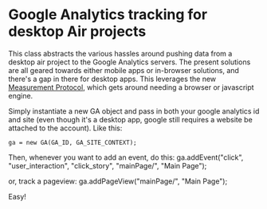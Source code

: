 Google Analytics tracking for desktop Air projects
===

This class abstracts the various hassles around pushing data from a desktop air project to the Google Analytics servers. The present solutions are all geared towards either mobile apps or in-browser solutions, and there's a gap in there for desktop apps. This leverages the new [Measurement Protocol](https://developers.google.com/analytics/devguides/collection/protocol/v1/), which gets around needing a browser or javascript engine. 

Simply instantiate a new GA object and pass in both your google analytics id and site (even though it's a desktop app, google still requires a website be attached to the account). Like this:

    ga = new GA(GA_ID, GA_SITE_CONTEXT);

Then, whenever you want to add an event, do this:
    ga.addEvent("click", "user_interaction", "click_story", "mainPage/", "Main Page");

or, track a pageview:
    ga.addPageView("mainPage/", "Main Page");

Easy!

